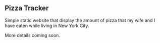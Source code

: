 ## Pizza Tracker

Simple static website that display the amount of pizza that my wife and I have eaten while living in New York City.

More details coming soon.
